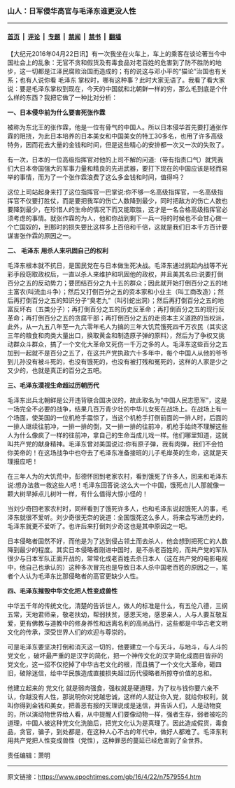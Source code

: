 ### 山人：日军侵华高官与毛泽东谁更没人性

---

#### [首页](../../../..?n7579554) &nbsp;|&nbsp; [评论](../../../../../epoch-comment?n7579554) &nbsp;|&nbsp; [专题](../../../../../epoch-special?n7579554) &nbsp;|&nbsp; [禁闻](../../../../../epoch-news?n7579554) &nbsp;|&nbsp; [禁书](../../../../../books?n7579554) &nbsp;|&nbsp; [翻墙](https://github.com/gfw-breaker/nogfw/blob/master/README.md?n7579554)


<div class="post_content" id="artbody" itemprop="articleBody">
 <!-- article content begin -->
 <p>
  【大纪元2016年04月22日讯】有一次我坐在火车上，车上的乘客在谈论著当今中国社会上的乱象：无官不贪和假货及有毒食品对老百姓的危害到了防不胜防的地步，这一切都是江泽民腐败治国而造成的；有的说这与邓小平的“猫论”治国也有关系；也有人说你看
  <ok href="https://www.epochtimes.com/gb/tag/%E6%AF%9B%E6%B3%BD%E4%B8%9C.html">
   毛泽东
  </ok>
  掌权时，哪有这种事？此时大家无语了。我看了看大家说：要是毛泽东掌权到现在，今天的中国就和北朝鲜一样的穷，那么毛到底是个什么样的东西？我把它做了一种比对分析：
 </p>
 <p>
  <strong>
   一、日本侵华前为什么要害死张作霖
  </strong>
 </p>
 <p>
  被称为东北王的张作霖，他是一位有骨气的中国人。所以日本侵华首先要打通张作霖的阻挠，为此日本培养的日本美女和中国美女的特工30多名，也用了许多高级特务，因而花去大量的金钱和时间，但是这些精心的安排都一次又一次的失败了。
 </p>
 <p>
  有一次，日本的一位高级指挥官对他的上司不解的问道:（带有指责口气）就凭我们大日本帝国强大的军事力量和精良的先进武器，要打下现在的中国应该是轻而易举的事情，而为了一个张作霖浪费了这么多金钱和时间，值得吗？
 </p>
 <p>
  这位上司站起身来打了这位指挥官一巴掌说:你不够一名高级指挥官，一名高级指挥官不仅要打胜仗，而是要把我军的伤亡人数降到最少，同时把敌方的伤亡人数也要降到最少，在珍惜人的生命的情况下而又能取胜，这才是一名合格高级指挥官必须考虑的事情。就张作霖的为人，他和你战到剩下一兵一将的时候也不会甘心做一个亡国奴的，到那时的损失要比这样多上百倍和千倍，这就是我们日本千方百计要谋害张作霖的原因之一。
 </p>
 <p>
  <strong>
   二、
   <ok href="https://www.epochtimes.com/gb/tag/%E6%AF%9B%E6%B3%BD%E4%B8%9C.html">
    毛泽东
   </ok>
   用杀人来巩固自己的权利
  </strong>
 </p>
 <p>
  毛泽东根本就不抗日，是国民党在与日本做生死决战。毛泽东通过挑起内战等不光彩手段窃取政权后，一直以杀人来维护和巩固他的政权，并且美其名曰:说要打倒百分之五的反动势力；要团结百分之九十五的群众；因此就开始打倒百分之五的地主富农(叫流血斗争）；然后又打倒百分之五的资本家和小业主（叫工商改造）；然后再打倒百分之五的知识分子“臭老九”（叫引蛇出洞）；然后再打倒百分之五的地富反坏右（五类分子）；再打倒百分之五的历史反革命；再打倒百分之五的现行反革命；再打倒百分之五的贪腐干部；再打倒百分之五的走资本主义道路的当权派，此外，从一九五八年至一九六零年毛人为搞的三年大饥荒饿死四千万农民（其实这三年的粮食和肉类大量出口，换取黄金和制造原子弹的原料），然后为了争权又挑动群众斗群众，搞了一个文化大革命又死伤一千万之多的人。毛泽东这些百分之五加到一起就不是百分之五了，在这共产党执政六十多年中，每个中国人从他的爷爷到儿孙没有被斗死的，也没有饿死的，也没有被打残和冤死的，这样的人家是少之又少的，也就是真正的百分之五吧。
 </p>
 <p>
  <strong>
   三、毛泽东漠视生命超过历朝历代
  </strong>
 </p>
 <p>
  毛泽东出兵北朝鲜是公开违背联合国决议的，故此取名为“中国人民志愿军”，这是一场完全不必要的战争，结果几百万青少壮的中华儿女死在战场上。在战场上有一个场面，使美国的一位机枪手震惊了，当这个机枪手打倒前面的一排人时，后面的一排人继续往前冲，一排一排的倒，又一排一排的往前冲，机枪手始终不理解这些人为什么像疯了一样的往前冲，拿自己的生命当成儿戏一样。他们哪里知道，这就叫共产党的献身精神。毛泽东曾对美国说过:你有原子弹，我有肉弹，我们不会怕你美帝的！在这场战争中也夺去了毛泽东准备接班的儿子毛岸英的生命，这就是天理报应吧！
 </p>
 <p>
  在三年人为的大饥荒中，彭德怀回到老家农村，看到饿死了许多人，回来和毛泽东说:想办法救一救这些人吧！毛泽东回答说:这么大一个中国，饿死点儿人那就像一颗大树旱掉点儿树叶一样，有什么值得大惊小怪的！
 </p>
 <p>
  当刘少奇回老家农村时，同样看到了饿死许多人，也和毛泽东说起饿死人的事，毛泽东就很不爱听。刘少奇很无奈的说道：全国饿死这么多人，将来会写进历史的，毛泽东就更不爱听了。也许后来打倒刘少奇这也是其中原因之一吧。
 </p>
 <p>
  日本侵略者固然不好，而他是为了达到侵占领土而去杀人，他会想到把死亡的人数降到最少的程度。其实日本侵略者刚进中国时，是不杀老百姓的，而共产党的军队很少与日本军队正面开战的，常常化成老百姓去杀日本人（这在共产党的电影电视中，他自己也承认的）这种多次冒充也是导致日本人杀中国老百姓的原因之一，笔者个人认为毛泽东比那侵略者的高官更缺少人性。
 </p>
 <p>
  <strong>
   四、毛泽东摧毁中华文化把人性变成兽性
  </strong>
 </p>
 <p>
  中华五千年的传统文化，清楚的告诉世人，做人的标准是什么，有五伦八德，三纲五常，天地君师亲，敬老扶幼，帮弱扶贫，感恩天地，感恩亲人，人与人要互敬互爱，更有佛教与道教中的修身养性和远离名利的高尚品行，这些都是中华古老文明文化的传承，深受世界人们的欢迎与尊崇的。
 </p>
 <p>
  可是毛泽东要坚决打倒和消灭这一切的，他要建立一个与天斗，与地斗，与人斗的
  <ok href="https://www.epochtimes.com/gb/tag/%E5%85%9A%E6%96%87%E5%8C%96.html">
   党文化
  </ok>
  ，破坏最严重的是汉字的简化，把一个神传文化的汉字简化成面目皆非的党文化，这一招不仅挖掉了中华古老文化的根，而且搞了一个文化大革命，砸四旧，破除迷信，给中华民族造成直接损失超过历代侵略者所掠夺价值的总和。
 </p>
 <p>
  他建立起来的
  <ok href="https://www.epochtimes.com/gb/tag/%E5%85%9A%E6%96%87%E5%8C%96.html">
   党文化
  </ok>
  就是弱肉强食，强权就是硬道理，为了权与钱你要六亲不认，你越没有人性，那说明你对党越忠诚，这样的人就让你入党，就给你权利，就叫你得到金钱和美女，把善恶有报的天理说成是迷信，并告诉人们，人是动物变的，所以演动物世界给人看，从中提醒人们要像动物一样，强者生存，弱者被吃的道理，中国人被这种党文化洗脑后，把党文化认为是真理了。因此造成假货，毒食品，贪官，骗子，到处都是，在这种人心不古的年代中，做好人都难了。毛泽东利用共产党把人性变成兽性（党性），这种罪恶的蔓延已经危害到了全世界。
 </p>
 <p>
  责任编辑：萧明
 </p>
 <!-- article content end -->
 <div id="below_article_ad">
 </div>
</div>


---

原文链接：https://www.epochtimes.com/gb/16/4/22/n7579554.htm